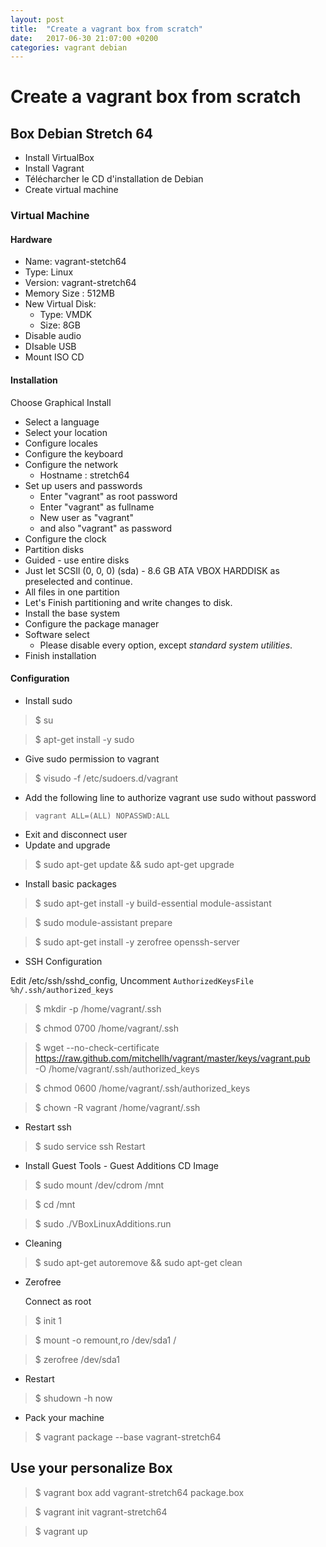 ```yaml
---
layout: post
title:  "Create a vagrant box from scratch"
date:   2017-06-30 21:07:00 +0200
categories: vagrant debian
---
```


# Create a vagrant box from scratch

## Box Debian Stretch 64

* Install VirtualBox
* Install Vagrant
* Télécharcher le CD d'installation de Debian
* Create virtual machine

### Virtual Machine

#### Hardware
* Name: vagrant-stetch64
* Type: Linux
* Version: vagrant-stretch64
* Memory Size : 512MB
* New Virtual Disk:
  * Type: VMDK
  * Size: 8GB
 * Disable audio
 * DIsable USB
 * Mount ISO CD

#### Installation
Choose Graphical Install
* Select a language
* Select your location
* Configure locales
* Configure the keyboard
* Configure the network
  * Hostname : stretch64
* Set up users and passwords
  * Enter "vagrant" as root password
  * Enter "vagrant" as fullname
  * New user as "vagrant"
  * and also "vagrant" as password
* Configure the clock
* Partition disks
 * Guided - use entire disks
 * Just let SCSIl (0, 0, 0) (sda) - 8.6 GB ATA VBOX HARDDISK as preselected and continue.
 * All files in one partition
 * Let's Finish partitioning and write changes to disk.
* Install the base system
* Configure the package manager
* Software select
  * Please disable every option, except *standard system utilities*.
* Finish installation

#### Configuration
* Install sudo

 > $ su

 > $ apt-get install -y sudo

* Give sudo permission to vagrant

 > $ visudo -f /etc/sudoers.d/vagrant
 
* Add the following line to authorize vagrant use sudo without password
 > `vagrant ALL=(ALL) NOPASSWD:ALL` 

* Exit and disconnect user
* Update and upgrade

 > $ sudo apt-get update && sudo apt-get upgrade

* Install basic packages

 > $ sudo apt-get install -y build-essential module-assistant

 > $ sudo module-assistant prepare

 > $ sudo apt-get install -y zerofree openssh-server

 * SSH Configuration

 Edit /etc/ssh/sshd_config, Uncomment `AuthorizedKeysFile %h/.ssh/authorized_keys`

 > $ mkdir -p /home/vagrant/.ssh

 > $ chmod 0700 /home/vagrant/.ssh

 > $ wget --no-check-certificate \
  https://raw.github.com/mitchellh/vagrant/master/keys/vagrant.pub \
  -O /home/vagrant/.ssh/authorized_keys

 > $ chmod 0600 /home/vagrant/.ssh/authorized_keys

 > $ chown -R vagrant /home/vagrant/.ssh

* Restart ssh

 > $ sudo service ssh Restart

* Install Guest Tools - Guest Additions CD Image

 > $ sudo mount /dev/cdrom /mnt

 > $ cd /mnt

 > $ sudo ./VBoxLinuxAdditions.run

* Cleaning

 > $ sudo apt-get autoremove && sudo apt-get clean

* Zerofree

  Connect as root

 > $ init 1

 > $ mount -o remount,ro /dev/sda1 /

 > $ zerofree /dev/sda1

* Restart

 > $ shudown -h now

* Pack your machine

 > $ vagrant package --base vagrant-stretch64

## Use your personalize Box

> $ vagrant box add vagrant-stretch64 package.box

> $ vagrant init vagrant-stretch64

> $ vagrant up
 